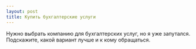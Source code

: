 ```yaml
---
layout: post 
title: Купить бухгалтерские услуги 
--- 
```

Нужно выбрать компанию для бухгалтерских услуг, но я уже запутался. Подскажите, какой вариант лучше и к кому обращаться.
